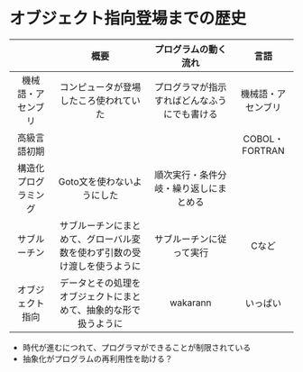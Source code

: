 # オブジェクト指向登場までの歴史


||概要|プログラムの動く流れ|言語|
|:--:|:--:|:--:|:--:|
|機械語・アセンブリ|コンピュータが登場したころ使われていた|プログラマが指示すればどんなふうにでも書ける|機械語・アセンブリ|
|高級言語初期|||COBOL・FORTRAN| 
|構造化プログラミング|Goto文を使わないようにした|順次実行・条件分岐・繰り返しにまとめる||
|サブルーチン|サブルーチンにまとめて、グローバル変数を使わず引数の受け渡しを使うように|サブルーチンに従って実行|Cなど|
|オブジェクト指向|データとその処理をオブジェクトにまとめて、抽象的な形で扱うように|wakarann|いっぱい|

- 時代が進むにつれて、プログラマができることが制限されている
- 抽象化がプログラムの再利用性を助ける？
